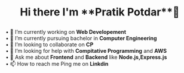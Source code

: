 <h1><p align="center">
Hi there I'm **Pratik Potdar**👋 
</p></h1>

• 🔭 I’m currently working on **Web Developement** </br>
• 🌱 I’m currently pursuing  bachelor in **Computer Engineering** </br>
• 👯 I’m looking to collaborate on **CP** </br>
• 🤔 I’m looking for help with **Compitative Programming** and **AWS**</br>
• 💬 Ask me about  **Frontend** and **Backend** like **Node.js,Express.js**</br>
• 📫  How to reach me Ping me on **Linkdin**</br>

